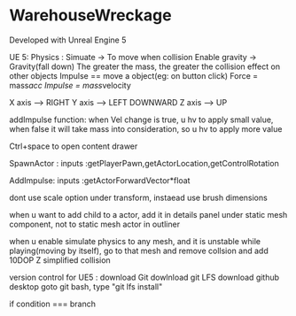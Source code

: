 # WarehouseWreckage

Developed with Unreal Engine 5

UE 5:
Physics :
Simuate -> To move when collision
Enable gravity -> Gravity(fall down)
The greater the mass, the greater the collision effect on other objects
Impulse == move a object(eg: on button click)
Force = mass*acc
Impulse = mass*velocity

X axis --> RIGHT
Y axis --> LEFT DOWNWARD
Z axis --> UP

addImpulse function:
when Vel change is true, u hv to apply small value, when false it will take mass into consideration, so u hv to apply more value

Ctrl+space to open content drawer

SpawnActor :
inputs :getPlayerPawn,getActorLocation,getControlRotation

AddImpulse:
inputs :getActorForwardVector*float

dont use scale option under transform, instaead use brush dimensions

when u want to add child to a actor, add it in details panel under static mesh component, not to static mesh actor in outliner

when u enable simulate physics to any mesh, and it is unstable while playing(moving by itself), go to that mesh and remove collsion and add 10DOP Z simplified collision

version control for UE5 :
download Git
dowlnload git LFS
download github desktop
goto git bash, type "git lfs install"

if condition === branch
